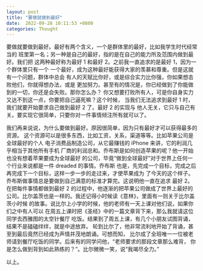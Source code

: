 ```yaml
---
layout: post
title: "要做就做到最好"
date:  2022-09-28 10:11:53 +0800
categories: Thought
---
```


要做就要做到最好。最好有两个含义，一个是群体里的最好，比如我学生时代经常当的
班里第一名；另一种是自己的最好，指的是在自己的能力所及范围内做到最好。我们把
这两种最好称为最好 1 和最好 2。之前我一直追求的是最好 1，因为一个群体里只有一个
一个最好，成为这种最好能获得大家的羡慕和尊重。但是这就有一个问题，群体中总会
有人的天赋比你好，或是综合实力比你强，你如果想击败他们，你就得想办法，或是
更加努力。甚至有的情况是，你已经做到了你能做到的一切，你还是会失败。那你怎么办？
你又想要打败所有人，可是你自身实力又达不到这一点，你要把自己逼死嘛？这个时候，
当我们无法追求到最好 1 时，我们就要开始要求自己做到最好 2 了。最好 2 的实现与
他人无关，它只与自己有关。要实现它很简单，只要你对一件事情倾注所有就可以了。

我们再来说说，为什么要做到最好。原因很简单，因为只有最好才可以获得最多的资源。
这个资源可以是很多东西，比如工资，关系，渠道等等。比如苹果公司是全球最好的个人
电子消费品制造公司，从它最赚钱的 iPhone 来讲，它的利润几乎相当于其他所有手机
厂商的利润总和。乔布斯是如何创造苹果的呢？他一开始也没有想着苹果要成为全球最好
的公司，毕竟“做到全球最好”对于世界上任何一个行业来说都是一件 dreaded 的事情。乔布斯
也是，先完成一个目标，完成之后再完成下一个目标，这样一步一步的走过来，才使苹果成为
了今天的这个样子。乔布斯做事情总是要做到自己满意的标准才算完。这说明他一直在追求
最好 2。在把每件事情都做到最好 2 的过程中，他逐渐的把苹果公司做成了世界上最好的
公司。比尔盖茨也是一样的。我还记得小时候读《意林》，里面有一则关于比尔盖茨小时候
的故事。说比尔上小学的时候，他的老师有一天上课对他们说，如果你们之中有人可以
在周五上课时把《圣经》中的一篇文章背下来，那么我就请这位同学去西雅图的太空针餐厅
吃饭。结果到了周五上课，有几个小朋友试图背诵，结果不是磕磕绊绊，就是中途放弃。
轮到比尔了，他非常流利地开始了背诵，甚至到最后竟然已经成为声情并茂地朗诵。可想而知，
比尔成了全班唯一一位被老师请到餐厅吃饭的同学。后来有的同学问他，“老师要求的那段文章那么难背，
你是怎么做到背到如此熟练的？”。比尔微微一笑，说“我竭尽全力。”

以上。
